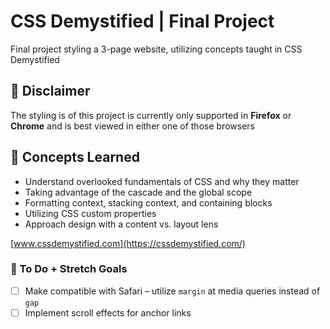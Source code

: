 # CSS Demystified | Final Project

Final project styling a 3-page website, utilizing concepts taught in CSS Demystified

## 🚨 Disclaimer

The styling is of this project is currently only supported in **Firefox** or **Chrome** and is best viewed in either one of those browsers

## 🔎 Concepts Learned

- Understand overlooked fundamentals of CSS and why they matter
- Taking advantage of the cascade and the global scope
- Formatting context, stacking context, and containing blocks
- Utilizing CSS custom properties
- Approach design with a content vs. layout lens

[www.cssdemystified.com](https://cssdemystified.com/)

### 🚧 To Do + Stretch Goals

- [ ] Make compatible with Safari – utilize `margin` at media queries instead of `gap`
- [ ] Implement scroll effects for anchor links
